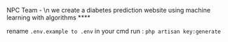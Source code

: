 NPC Team - \n
we create a diabetes prediction website using machine learning with algorithms ****

rename 
``` .env.example to .env ```
in your cmd run : 
``` php artisan key:generate ```
